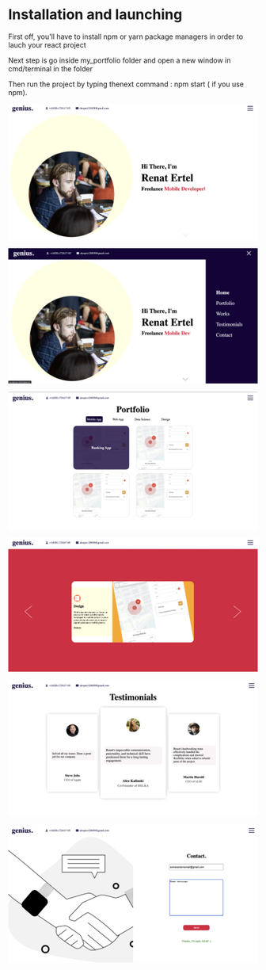 # Installation and launching

First off, you'll have to install npm or yarn package managers  in order to lauch your react project

Next step is go inside my_portfolio folder and open a new window in cmd/terminal in the folder

Then run the project by typing thenext command : npm start ( if you use npm).

![Screenshot](s1.png)

![Screenshot](s2.png)

![Screenshot](s3.png)

![Screenshot](s4.png)

![Screenshot](s5.png)

![Screenshot](s6.png)

